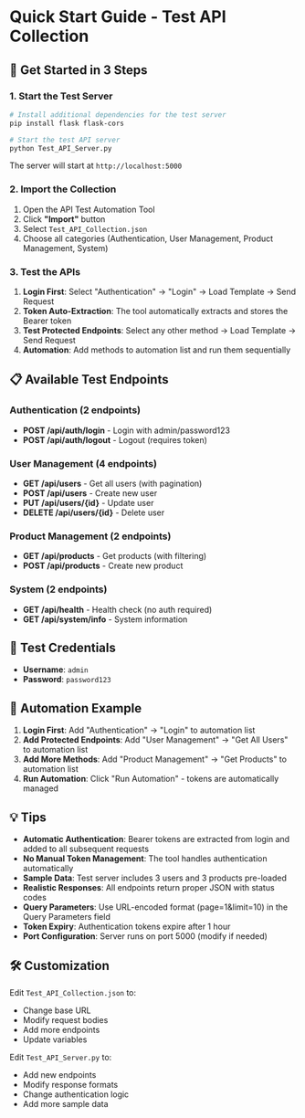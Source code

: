 # Quick Start Guide - Test API Collection

## 🚀 Get Started in 3 Steps

### 1. Start the Test Server
```bash
# Install additional dependencies for the test server
pip install flask flask-cors

# Start the test API server
python Test_API_Server.py
```
The server will start at `http://localhost:5000`

### 2. Import the Collection
1. Open the API Test Automation Tool
2. Click **"Import"** button
3. Select `Test_API_Collection.json`
4. Choose all categories (Authentication, User Management, Product Management, System)

### 3. Test the APIs
1. **Login First**: Select "Authentication" → "Login" → Load Template → Send Request
2. **Token Auto-Extraction**: The tool automatically extracts and stores the Bearer token
3. **Test Protected Endpoints**: Select any other method → Load Template → Send Request
4. **Automation**: Add methods to automation list and run them sequentially

## 📋 Available Test Endpoints

### Authentication (2 endpoints)
- **POST /api/auth/login** - Login with admin/password123
- **POST /api/auth/logout** - Logout (requires token)

### User Management (4 endpoints)  
- **GET /api/users** - Get all users (with pagination)
- **POST /api/users** - Create new user
- **PUT /api/users/{id}** - Update user
- **DELETE /api/users/{id}** - Delete user

### Product Management (2 endpoints)
- **GET /api/products** - Get products (with filtering)
- **POST /api/products** - Create new product

### System (2 endpoints)
- **GET /api/health** - Health check (no auth required)
- **GET /api/system/info** - System information

## 🔐 Test Credentials
- **Username**: `admin`
- **Password**: `password123`

## 🎯 Automation Example
1. **Login First**: Add "Authentication" → "Login" to automation list
2. **Add Protected Endpoints**: Add "User Management" → "Get All Users" to automation list  
3. **Add More Methods**: Add "Product Management" → "Get Products" to automation list
4. **Run Automation**: Click "Run Automation" - tokens are automatically managed

## 💡 Tips
- **Automatic Authentication**: Bearer tokens are extracted from login and added to all subsequent requests
- **No Manual Token Management**: The tool handles authentication automatically
- **Sample Data**: Test server includes 3 users and 3 products pre-loaded
- **Realistic Responses**: All endpoints return proper JSON with status codes
- **Query Parameters**: Use URL-encoded format (page=1&limit=10) in the Query Parameters field
- **Token Expiry**: Authentication tokens expire after 1 hour
- **Port Configuration**: Server runs on port 5000 (modify if needed)

## 🛠️ Customization
Edit `Test_API_Collection.json` to:
- Change base URL
- Modify request bodies
- Add more endpoints
- Update variables

Edit `Test_API_Server.py` to:
- Add new endpoints
- Modify response formats
- Change authentication logic
- Add more sample data
